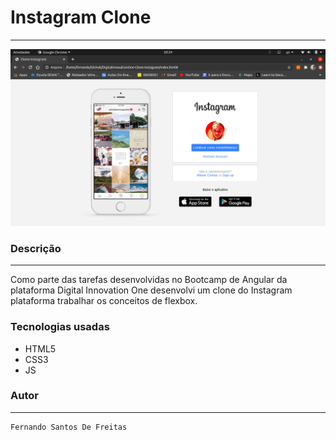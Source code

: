 # Instagram Clone
<hr>

<img src="img/screen.png" alt="Instagram FrontPage">

### Descrição
<hr>
Como parte das tarefas desenvolvidas no Bootcamp de Angular da plataforma Digital Innovation One desenvolvi um clone do Instagram plataforma trabalhar os conceitos de flexbox.

### Tecnologias usadas

* HTML5
* CSS3
* JS

### Autor
<hr>

```
Fernando Santos De Freitas
```
